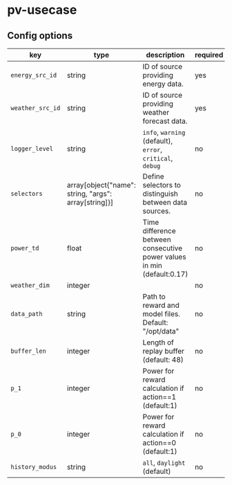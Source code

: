 # pv-usecase

## Config options

| key                | type                                                 | description                                               | required |
|--------------------|------------------------------------------------------|-----------------------------------------------------------|----------|
| `energy_src_id`    | string                                               | ID of source providing energy data.                       | yes      |
| `weather_src_id`   | string                                               | ID of source providing weather forecast data.             | yes      |
| `logger_level`     | string                                               | `info`, `warning` (default), `error`, `critical`, `debug` | no       |
| `selectors`        | array[object{"name": string, "args": array[string]}] | Define selectors to distinguish between data sources.     | no       |
| `power_td`         | float                                                | Time difference between consecutive power values in min (default:0.17)   | no       |
| `weather_dim`      | integer                                              |                                                           | no       |
| `data_path`        | string                                               | Path to reward and model files. Default: "/opt/data"      | no       |
| `buffer_len`       | integer                                              | Length of replay buffer (default: 48)                     | no       |
| `p_1`              | integer                                              | Power for reward calculation if action==1  (default:1)    | no       |
| `p_0`              | integer                                              | Power for reward calculation if action==0  (default:1)    | no       |
| `history_modus`    | string                                               | `all`, `daylight` (default)                               | no       |
